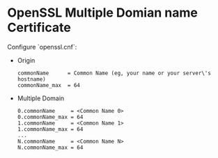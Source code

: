 # OpenSSL Multiple Domian name Certificate

Configure \`openssl.cnf\`:

- Origin

  ```
  commonName      = Common Name (eg, your name or your server\'s hostname)
  commonName_max  = 64
  ```

- Multiple Domain

  ```
  0.commonName     = <Common Name 0>
  0.commonName_max = 64
  1.commonName     = <Common Name 1>
  1.commonName_max = 64
  ...
  N.commonName     = <Common Name N>
  N.commonName_max = 64
  ```
